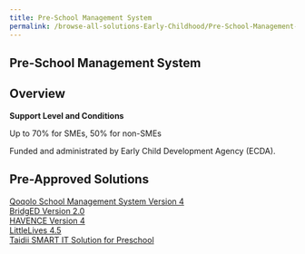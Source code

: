```yaml
---
title: Pre-School Management System
permalink: /browse-all-solutions-Early-Childhood/Pre-School-Management-System
---
```


## Pre-School Management System
## Overview

**Support Level and Conditions**

Up to 70% for SMEs, 50% for non-SMEs

Funded and administrated by Early Child Development Agency (ECDA).

## Pre-Approved Solutions

<a href='/productivity-solutions-grant/solutionrepo/solution2432' target='_blank'>Qoqolo School Management System Version 4</a><br>
<a href='/productivity-solutions-grant/solutionrepo/solution2437' target='_blank'>BridgED Version 2.0</a><br>
<a href='/productivity-solutions-grant/solutionrepo/solution2442' target='_blank'>HAVENCE Version 4</a><br>
<a href='/productivity-solutions-grant/solutionrepo/solution2447' target='_blank'>LittleLives 4.5</a><br>
<a href='/productivity-solutions-grant/solutionrepo/solution2452' target='_blank'>Taidii SMART IT Solution for Preschool</a><br>
